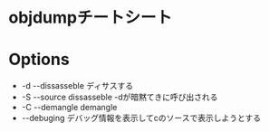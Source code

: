 
# objdumpチートシート

# Options

 - -d --dissasseble ディサスする
 - -S --source     dissasseble -dが暗黙てきに呼び出される
 - -C --demangle   demangle
 - --debuging      デバッグ情報を表示してcのソースで表示しようとする
